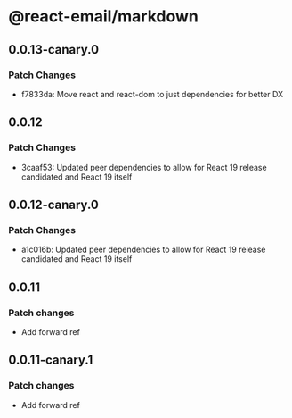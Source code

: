 # @react-email/markdown

## 0.0.13-canary.0

### Patch Changes

- f7833da: Move react and react-dom to just dependencies for better DX

## 0.0.12

### Patch Changes

- 3caaf53: Updated peer dependencies to allow for React 19 release candidated and React 19 itself

## 0.0.12-canary.0

### Patch Changes

- a1c016b: Updated peer dependencies to allow for React 19 release candidated and React 19 itself

## 0.0.11

### Patch changes

- Add forward ref

## 0.0.11-canary.1

### Patch changes

- Add forward ref
